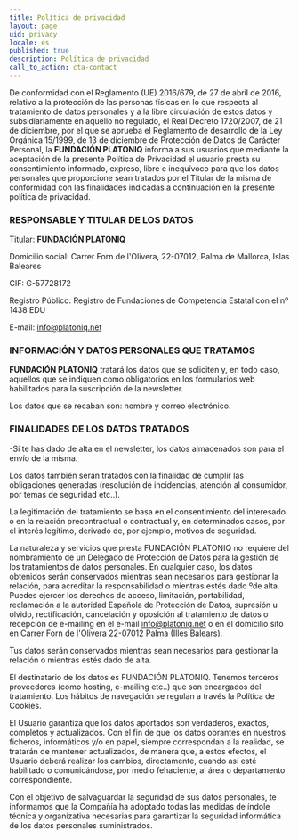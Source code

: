 ```yaml
---
title: Política de privacidad
layout: page
uid: privacy
locale: es
published: true
description: Política de privacidad
call_to_action: cta-contact
---
```

De conformidad con el Reglamento (UE) 2016/679, de 27 de abril de 2016, relativo a la protección de las personas físicas en lo que respecta al tratamiento de datos personales y a la libre circulación de estos datos y subsidiariamente en aquello no regulado, el Real Decreto 1720/2007, de 21 de diciembre, por el que se aprueba el Reglamento de desarrollo de la Ley Orgánica 15/1999, de 13 de diciembre de Protección de Datos de Carácter Personal, la **FUNDACIÓN PLATONIQ** informa a sus usuarios que mediante la aceptación de la presente Política de Privacidad el usuario presta su consentimiento informado, expreso, libre e inequívoco para que los datos personales que proporcione sean tratados por el Titular de la misma de conformidad con las finalidades indicadas a continuación en la presente política de privacidad.

### RESPONSABLE Y TITULAR DE LOS DATOS

Titular: **FUNDACIÓN PLATONIQ**

Domicilio social: Carrer Forn de l'Olivera, 22-07012, Palma de Mallorca, Islas Baleares

CIF: G-57728172

Registro Público: Registro de Fundaciones de Competencia Estatal con el nº 1438 EDU

E-mail: [info@platoniq.net](mailto:info@platoniq.net)



### INFORMACIÓN Y DATOS PERSONALES QUE TRATAMOS

**FUNDACIÓN PLATONIQ** tratará los datos que se soliciten y, en todo caso, aquellos que se indiquen como obligatorios en los formularios web habilitados para la suscripción de la newsletter.

Los datos que se recaban son: nombre y correo electrónico.



### FINALIDADES DE LOS DATOS TRATADOS

\-Si te has dado de alta en el newsletter, los datos almacenados son para el envío de la misma.


Los datos también serán tratados con la finalidad de cumplir las obligaciones generadas (resolución de incidencias, atención al consumidor, por temas de seguridad etc..).

La legitimación del tratamiento se basa en el consentimiento del interesado o en la relación precontractual o contractual y, en determinados casos, por el interés legítimo, derivado de, por ejemplo, motivos de seguridad.


La naturaleza y servicios que presta FUNDACIÓN PLATONIQ no requiere del nombramiento de un Delegado de Protección de Datos para la gestión de los tratamientos de datos personales. En cualquier caso, los datos obtenidos serán conservados mientras sean necesarios para gestionar la relación, para acreditar la responsabilidad o mientras estés dado ºde alta. Puedes ejercer los derechos de acceso, limitación, portabilidad, reclamación a la autoridad Española de Protección de Datos, supresión u olvido, rectificación, cancelación y oposición al tratamiento de datos o recepción de e-mailing en el e-mail info@platoniq.net o en el domicilio sito en Carrer Forn de l'Olivera 22-07012 Palma (Illes Balears).


Tus datos serán conservados mientras sean necesarios para gestionar la relación o mientras estés dado de alta.

El destinatario de los datos es FUNDACIÓN PLATONIQ. Tenemos terceros proveedores (como hosting, e-mailing etc..) que son encargados del tratamiento. Los hábitos de navegación se regulan a través la Política de Cookies.


El Usuario garantiza que los datos aportados son verdaderos, exactos, completos y actualizados. Con el fin de que los datos obrantes en nuestros ficheros, informáticos y/o en papel, siempre correspondan a la realidad, se tratarán de mantener actualizados, de manera que, a estos efectos, el Usuario deberá realizar los cambios, directamente, cuando así esté habilitado o comunicándose, por medio fehaciente, al área o departamento correspondiente.

Con el objetivo de salvaguardar la seguridad de sus datos personales, te informamos que la Compañía ha adoptado todas las medidas de índole técnica y organizativa necesarias para garantizar la seguridad informática de los datos personales suministrados.